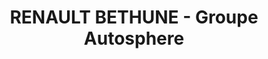 ---
title: "RENAULT BETHUNE - Groupe Autosphere"
url: /bethune/renault-bethune-groupe-autosphere/
shop: voiture
---